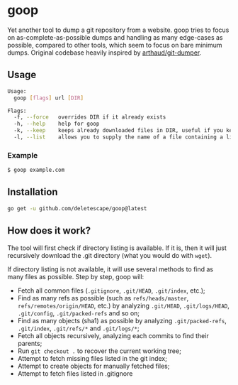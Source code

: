 # goop

Yet another tool to dump a git repository from a website. goop tries to focus on as-complete-as-possible dumps and handling as many edge-cases as possible, compared to other tools, which seem to focus on bare minimum dumps. Original codebase heavily inspired by [arthaud/git-dumper](https://github.com/arthaud/git-dumper).

## Usage
```bash
Usage:
  goop [flags] url [DIR]

Flags:
  -f, --force   overrides DIR if it already exists
  -h, --help    help for goop
  -k, --keep    keeps already downloaded files in DIR, useful if you keep being ratelimited by server
  -l, --list    allows you to supply the name of a file containing a list of domain names instead of just one domain
```

### Example
```bash
$ goop example.com
```

## Installation

```bash
go get -u github.com/deletescape/goop@latest
```

## How does it work?

The tool will first check if directory listing is available. If it is, then it will just recursively download the .git directory (what you would do with `wget`).

If directory listing is not available, it will use several methods to find as many files as possible. Step by step, goop will:
* Fetch all common files (`.gitignore`, `.git/HEAD`, `.git/index`, etc.);
* Find as many refs as possible (such as `refs/heads/master`, `refs/remotes/origin/HEAD`, etc.) by analyzing `.git/HEAD`, `.git/logs/HEAD`, `.git/config`, `.git/packed-refs` and so on;
* Find as many objects (sha1) as possible by analyzing `.git/packed-refs`, `.git/index`, `.git/refs/*` and `.git/logs/*`;
* Fetch all objects recursively, analyzing each commits to find their parents;
* Run `git checkout .` to recover the current working tree;
* Attempt to fetch missing files listed in the git index;
* Attempt to create objects for manually fetched files;
* Attempt to fetch files listed in .gitignore
